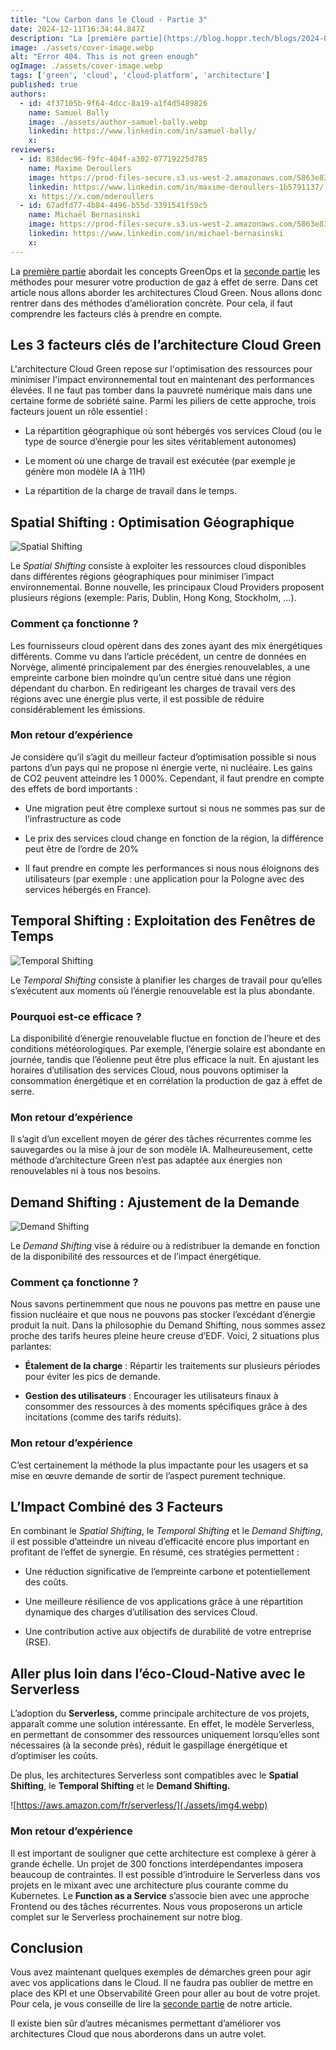 ```yaml
---
title: "Low Carbon dans le Cloud - Partie 3"
date: 2024-12-11T16:34:44.847Z
description: "La [première partie](https://blog.hoppr.tech/blogs/2024-09-26-low-carbon-dans-le-cloud-partie-1) abordait les concepts GreenOps et la [seconde partie](https://blog.hoppr.tech/blogs/2024-09-26-low-carb"
image: ./assets/cover-image.webp
alt: "Error 404. This is not green enough"
ogImage: ./assets/cover-image.webp
tags: ['green', 'cloud', 'cloud-platform', 'architecture']
published: true
authors:
  - id: 4f37105b-9f64-4dcc-8a19-a1f4d5489826
    name: Samuel Bally
    image: ./assets/author-samuel-bally.webp
    linkedin: https://www.linkedin.com/in/samuel-bally/
    x: 
reviewers:
  - id: 838dec96-f9fc-404f-a302-07719225d785
    name: Maxime Deroullers
    image: https://prod-files-secure.s3.us-west-2.amazonaws.com/5863e833-64f2-4f13-9f7a-2c92c72b5bbf/c69d0b59-558d-4e48-879f-bea3fec1fdef/Linkedin_Profile.png?X-Amz-Algorithm=AWS4-HMAC-SHA256&X-Amz-Content-Sha256=UNSIGNED-PAYLOAD&X-Amz-Credential=AKIAT73L2G45FSPPWI6X%2F20241211%2Fus-west-2%2Fs3%2Faws4_request&X-Amz-Date=20241211T163444Z&X-Amz-Expires=3600&X-Amz-Signature=c9d6d6801859737747500b04eb94e511aed919049c4069983d15148b541edf61&X-Amz-SignedHeaders=host&x-id=GetObject
    linkedin: https://www.linkedin.com/in/maxime-deroullers-1b5791137/
    x: https://x.com/mderoullers
  - id: 67adfd77-4b84-4496-b55d-3391541f59c5
    name: Michaël Bernasinski
    image: https://prod-files-secure.s3.us-west-2.amazonaws.com/5863e833-64f2-4f13-9f7a-2c92c72b5bbf/82ebd0fe-de28-43f3-ab7b-0431af41baad/Photo_HoppR.png?X-Amz-Algorithm=AWS4-HMAC-SHA256&X-Amz-Content-Sha256=UNSIGNED-PAYLOAD&X-Amz-Credential=AKIAT73L2G45FSPPWI6X%2F20241211%2Fus-west-2%2Fs3%2Faws4_request&X-Amz-Date=20241211T163444Z&X-Amz-Expires=3600&X-Amz-Signature=3eab78f42c8c71eff9464a07870eca0de30b713c29b80df6745642226f3a3ba3&X-Amz-SignedHeaders=host&x-id=GetObject
    linkedin: https://www.linkedin.com/in/michael-bernasinski
    x: 
---
```


<!-- markdownlint-disable-file -->


La [première partie](https://blog.hoppr.tech/blogs/2024-09-26-low-carbon-dans-le-cloud-partie-1) abordait les concepts GreenOps et la [seconde partie](https://blog.hoppr.tech/blogs/2024-09-26-low-carbon-dans-le-cloud-partie-2) les méthodes pour mesurer votre production de gaz à effet de serre. Dans cet article nous allons aborder les architectures Cloud Green. Nous allons donc rentrer dans des méthodes d’amélioration concrète. Pour cela, il faut comprendre les facteurs clés à prendre en compte.

## Les 3 facteurs clés de l’architecture Cloud Green

L'architecture Cloud Green repose sur l'optimisation des ressources pour minimiser l'impact environnemental tout en maintenant des performances élevées. Il ne faut pas tomber dans la pauvreté numérique mais dans une certaine forme de sobriété saine. Parmi les piliers de cette approche, trois facteurs jouent un rôle essentiel : 

- La répartition géographique où sont hébergés vos services Cloud (ou le type de source d’énergie pour les sites véritablement autonomes)

- Le moment où une charge de travail est exécutée (par exemple je génère mon modèle IA à 11H)

- La répartition de la charge de travail dans le temps.



## **Spatial Shifting : Optimisation Géographique**

![Spatial Shifting](./assets/img1.webp)

Le _Spatial Shifting_ consiste à exploiter les ressources cloud disponibles dans différentes régions géographiques pour minimiser l’impact environnemental. Bonne nouvelle, les principaux Cloud Providers proposent plusieurs régions (exemple: Paris, Dublin, Hong Kong, Stockholm, ...).

### **Comment ça fonctionne ?**

Les fournisseurs cloud opèrent dans des zones ayant des mix énergétiques différents. Comme vu dans l’article précédent, un centre de données en Norvège, alimenté principalement par des énergies renouvelables, a une empreinte carbone bien moindre qu’un centre situé dans une région dépendant du charbon. En redirigeant les charges de travail vers des régions avec une énergie plus verte, il est possible de réduire considérablement les émissions. 

### Mon retour d’expérience

Je considère qu’il s’agit du meilleur facteur d’optimisation possible si nous partons d’un pays qui ne propose ni énergie verte, ni nucléaire. Les gains de CO2 peuvent atteindre les 1 000%. Cependant, il faut prendre en compte des effets de bord importants :

- Une migration peut être complexe surtout si nous ne sommes pas sur de l’infrastructure as code

- Le prix des services cloud change en fonction de la région, la différence peut être de l’ordre de 20%

- Il faut prendre en compte les performances si nous nous éloignons des utilisateurs (par exemple : une application pour la Pologne avec des services hébergés en France).



## **Temporal Shifting : Exploitation des Fenêtres de Temps**

![Temporal Shifting](./assets/img2.webp)

Le _Temporal Shifting_ consiste à planifier les charges de travail pour qu’elles s’exécutent aux moments où l’énergie renouvelable est la plus abondante.

### **Pourquoi est-ce efficace ?**

La disponibilité d’énergie renouvelable fluctue en fonction de l’heure et des conditions météorologiques. Par exemple, l’énergie solaire est abondante en journée, tandis que l’éolienne peut être plus efficace la nuit. En ajustant les horaires d’utilisation des services Cloud, nous pouvons optimiser la consommation énergétique et en corrélation la production de gaz à effet de serre.

### Mon retour d’expérience

Il s’agit d’un excellent moyen de gérer des tâches récurrentes comme les sauvegardes ou la mise à jour de son modèle IA. Malheureusement, cette méthode d’architecture Green n’est pas adaptée aux énergies non renouvelables ni à tous nos besoins.



## **Demand Shifting : Ajustement de la Demande**

![Demand Shifting](./assets/img3.webp)

Le _Demand Shifting_ vise à réduire ou à redistribuer la demande en fonction de la disponibilité des ressources et de l’impact énergétique. 

### **Comment ça fonctionne ?**

Nous savons pertinemment que nous ne pouvons pas mettre en pause une fission nucléaire et que nous ne pouvons pas stocker l’excédant d’énergie produit la nuit. Dans la philosophie du Demand Shifting, nous sommes assez proche des tarifs heures pleine heure creuse d’EDF. Voici, 2 situations plus parlantes:

- **Étalement de la charge** : Répartir les traitements sur plusieurs périodes pour éviter les pics de demande.

- **Gestion des utilisateurs** : Encourager les utilisateurs finaux à consommer des ressources à des moments spécifiques grâce à des incitations (comme des tarifs réduits).

### Mon retour d’expérience

C’est certainement la méthode la plus impactante pour les usagers et sa mise en œuvre demande de sortir de l’aspect purement technique. 

## **L’Impact Combiné des 3 Facteurs**

En combinant le _Spatial Shifting_, le _Temporal Shifting_ et le _Demand Shifting_, il est possible d’atteindre un niveau d’efficacité encore plus important en profitant de l’effet de synergie. En résumé, ces stratégies permettent :

- Une réduction significative de l’empreinte carbone et potentiellement des coûts.

- Une meilleure résilience de vos applications grâce à une répartition dynamique des charges d’utilisation des services Cloud.

- Une contribution active aux objectifs de durabilité de votre entreprise (RSE).



## Aller plus loin dans l’éco-Cloud-Native avec le Serverless

L’adoption du **Serverless,** comme principale architecture de vos projets, apparaît comme une solution intéressante. En effet, le modèle Serverless, en permettant de consommer des ressources uniquement lorsqu’elles sont nécessaires (à la seconde près), réduit le gaspillage énergétique et d’optimiser les coûts. 

De plus, les architectures Serverless sont compatibles avec le **Spatial Shifting**, le **Temporal Shifting** et le **Demand Shifting.**

![https://aws.amazon.com/fr/serverless/](./assets/img4.webp)



### Mon retour d’expérience

Il est important de souligner que cette architecture est complexe à gérer à grande échelle. Un projet de 300 fonctions interdépendantes imposera beaucoup de contraintes. Il est possible d’introduire le Serverless dans vos projets en le mixant avec une architecture plus courante comme du Kubernetes. Le **Function as a Service** s’associe bien avec une approche Frontend ou des tâches récurrentes. Nous vous proposerons un article complet sur le Serverless prochainement sur notre blog.

## Conclusion

Vous avez maintenant quelques exemples de démarches green pour agir avec vos applications dans le Cloud. Il ne faudra pas oublier de mettre en place des KPI et une Observabilité Green pour aller au bout de votre projet. Pour cela, je vous conseille de lire la [seconde partie](https://blog.hoppr.tech/blogs/2024-09-26-low-carbon-dans-le-cloud-partie-2) de notre article.

Il existe bien sûr d’autres mécanismes permettant d’améliorer vos architectures Cloud que nous aborderons dans un autre volet. 

